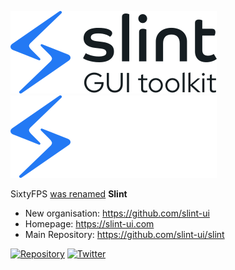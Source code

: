 ![Slint](https://raw.githubusercontent.com/slint-ui/slint/master/logo/slint-logo-full-light.svg#gh-light-mode-only)![Slint](https://raw.githubusercontent.com/slint-ui/slint/master/logo/slint-logo-full-dark.svg#gh-dark-mode-only)


SixtyFPS [was renamed](https://slint-ui.com/blog/sixtyfps-becomes-slint.html) **Slint**

- New organisation: https://github.com/slint-ui
- Homepage: https://slint-ui.com
- Main Repository: https://github.com/slint-ui/slint


[![Repository](https://img.shields.io/github/stars/slint-ui?style=social)](https://github.com/slint-ui/slint)
[![Twitter](https://img.shields.io/twitter/follow/slint_ui?style=social)](https://twitter.com/slint_ui)

